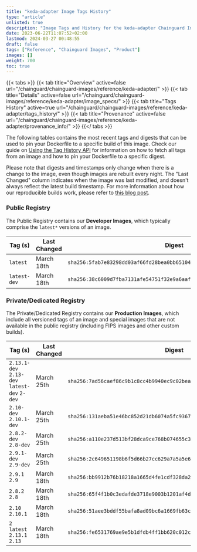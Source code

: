 ```yaml
---
title: "keda-adapter Image Tags History"
type: "article"
unlisted: true
description: "Image Tags and History for the keda-adapter Chainguard Image"
date: 2023-06-22T11:07:52+02:00
lastmod: 2024-03-27 00:48:55
draft: false
tags: ["Reference", "Chainguard Images", "Product"]
images: []
weight: 700
toc: true
---
```


{{< tabs >}}
{{< tab title="Overview" active=false url="/chainguard/chainguard-images/reference/keda-adapter/" >}}
{{< tab title="Details" active=false url="/chainguard/chainguard-images/reference/keda-adapter/image_specs/" >}}
{{< tab title="Tags History" active=true url="/chainguard/chainguard-images/reference/keda-adapter/tags_history/" >}}
{{< tab title="Provenance" active=false url="/chainguard/chainguard-images/reference/keda-adapter/provenance_info/" >}}
{{</ tabs >}}

The following tables contains the most recent tags and digests that can be used to pin your Dockerfile to a specific build of this image. Check our guide on [Using the Tag History API](/chainguard/chainguard-images/using-the-tag-history-api/) for information on how to fetch all tags from an image and how to pin your Dockerfile to a specific digest.

Please note that digests and timestamps only change when there is a change to the image, even though images are rebuilt every night. The "Last Changed" column indicates when the image was last modified, and doesn't always reflect the latest build timestamp. For more information about how our reproducible builds work, please refer to [this blog post](https://www.chainguard.dev/unchained/reproducing-chainguards-reproducible-image-builds).

### Public Registry
The Public Registry contains our **Developer Images**, which typically comprise the `latest*` versions of an image.

| Tag (s)       | Last Changed | Digest                                                                    |
|---------------|--------------|---------------------------------------------------------------------------|
|  `latest`     | March 18th   | `sha256:5fab7e83298dd03af66fd28bea0bb651045e03ef7e4cfd879cc65f187e6bd5ec` |
|  `latest-dev` | March 18th   | `sha256:38c6009d7fba7131afe54751f32e9a6aaf70b1fe7f48632754fffeedefc67b6f` |


### Private/Dedicated Registry
The Private/Dedicated Registry contains our **Production Images**, which include all versioned tags of an image and special images that are not available in the public registry (including FIPS images and other custom builds).

| Tag (s)                                       | Last Changed | Digest                                                                    |
|-----------------------------------------------|--------------|---------------------------------------------------------------------------|
|  `2.13.1-dev` `2.13-dev` `latest-dev` `2-dev` | March 25th   | `sha256:7ad56caef86c9b1c8cc4b9940ec9c02bea78dde33c3ff8a38d85ccbf3d9e6421` |
|  `2.10-dev` `2.10.1-dev`                      | March 25th   | `sha256:131aeba51e46bc852d21db6074a5fc93677326fc2a2a0ce9e7d78b6d2f4b2053` |
|  `2.8.2-dev` `2.8-dev`                        | March 25th   | `sha256:a110e237d513bf28dca9ce768b074655c38de40d76a5ecd6f838bf04c6f979a4` |
|  `2.9.1-dev` `2.9-dev`                        | March 25th   | `sha256:2c649651198b6f5d66b27cc629a7a5a5e69331d20615ec348741e4281c469be2` |
|  `2.9.1` `2.9`                                | March 18th   | `sha256:bb9912b76b18218a1665d4fe1cdf328da222e3b8bc3200b94e0e0cf0021b0f2a` |
|  `2.8.2` `2.8`                                | March 18th   | `sha256:65f4f1b0c3edafde3718e9003b1201af4d88f50839193818e9ba598c6c5b271c` |
|  `2.10` `2.10.1`                              | March 18th   | `sha256:51aee3bddf55bafa8ad09bc6a1669fb63cbe146ce54438991ed2215d1e7dd9d6` |
|  `2` `latest` `2.13.1` `2.13`                 | March 18th   | `sha256:fe6531769ae9e5b1dfdb4ff1bb620c012c35768b6f485481fbb151b0956c5254` |

